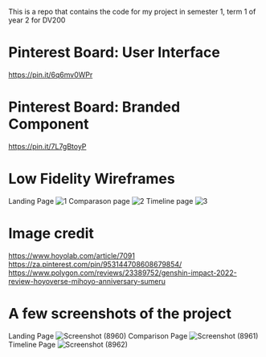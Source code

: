 This is a repo that contains the code for my project in semester 1, term 1 of year 2 for DV200

# Pinterest Board: User Interface
https://pin.it/6q6mv0WPr

# Pinterest Board: Branded Component
https://pin.it/7L7gBtoyP

# Low Fidelity Wireframes
Landing Page
![1](https://github.com/AnemiB/Year2Term1/assets/125360666/97484d01-0ff9-4da4-9b7d-c77d52a3a668)
Comparason page
![2](https://github.com/AnemiB/Year2Term1/assets/125360666/d14c0e4c-18ca-485f-b646-2142b650c3c3)
Timeline page
![3](https://github.com/AnemiB/Year2Term1/assets/125360666/7b5815d6-d5d2-4aff-b8c4-e3d09e9392f4)

# Image credit 
https://www.hoyolab.com/article/7091
https://za.pinterest.com/pin/953144708608679854/
https://www.polygon.com/reviews/23389752/genshin-impact-2022-review-hoyoverse-mihoyo-anniversary-sumeru

# A few screenshots of the project
Landing Page
![Screenshot (8960)](https://github.com/AnemiB/Year2Term1/assets/125360666/2ea3ceec-9b23-47c6-ad9b-2fc201d9853a)
Comparison Page
![Screenshot (8961)](https://github.com/AnemiB/Year2Term1/assets/125360666/a40a799c-47e4-4b55-9edf-8d7a69f33396)
Timeline Page
![Screenshot (8962)](https://github.com/AnemiB/Year2Term1/assets/125360666/9f9b99b7-d638-4580-b51e-ac50a0dd7a7a)



